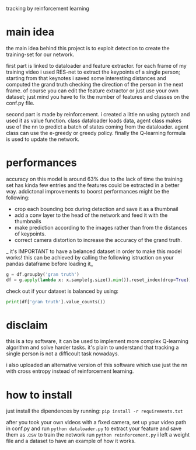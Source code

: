 tracking by reinforcement learning

# main idea

the main idea behind this project is to exploit detection to create the training-set for our network.

first part is linked to dataloader and feature extractor.
for each frame of my training video i used RES-net to extract the keypoints of a single person; starting
from that keynotes i saved some interesting distances and computed the grand truth checking the direction 
of the person in the next frame. of course you can edit the feature extractor or just use your own dataset;
just mind you have to fix the number of features and classes on the conf.py file.

second part is made by reinforcement.
i created a little nn using pytorch and used it as value function.
class dataloader loads data, agent class makes use of the nn to predict a batch of states coming from 
the dataloader. agent class can use the e-greedy or greedy policy.
finally the Q-learning formula is used to update the network.

# performances

accuracy on this model is around 63% due to the lack of time the training set has kinda few entries and 
the features could be extracted in a better way. addictonal improvements to boorst performances might be the
following:
- crop each bounding box during detection and save it as a thumbnail
- add a conv layer to the head of the network and feed it with the thumbnails
- make prediction according to the images rather than from the distances of keypoints.
- correct camera distortion to increase the accuracy of the grand truth.

_ it's IMPORTANT to have a belanced dataset in order to make this model works! this can be achieved by calling the following istruction on your pandas dataframe before loading it_

```python
g = df.groupby('gran truth') 
df = g.apply(lambda x: x.sample(g.size().min()).reset_index(drop=True))
```

check out if your dataset is balanced by using:

```python
print(df['gran truth'].value_counts())
```


# disclaim

this is a toy software, it can be used to implement more complex Q-learning algorithm and solve
harder tasks. it's plain to understand that tracking a single person is not a difficoult task nowadays.

i also uploaded an alternative version of this software which use just the nn with cross entropy instead of reinforcement learning.

# how to install
 
just install the dipendences by running:
```pip install -r requirements.txt```

after you took your own videos with a fixed camera, set up your video path in conf.py and run
```python dataloader.py``` 
to extract your feature and save them as .csv
to train the network run
```python reinforcement.py``` 
i left a weight file and a dataset to have an example of how it works.
